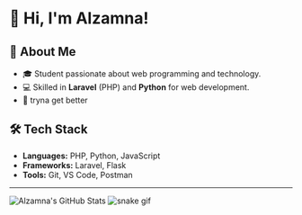 # 👋 Hi, I'm Alzamna!

## 🚀 About Me
- 🎓 Student passionate about web programming and technology.
- 💻 Skilled in **Laravel** (PHP) and **Python** for web development.
- 🌱 tryna get better

## 🛠️ Tech Stack
- **Languages:** PHP, Python, JavaScript
- **Frameworks:** Laravel, Flask
- **Tools:** Git, VS Code, Postman

---

![Alzamna's GitHub Stats](https://github-readme-stats.vercel.app/api?username=Alzamna&show_icons=true&theme=radical)
![snake gif](https://raw.githubusercontent.com/<USERNAME>/<REPO>/output/github-contribution-grid-snake.svg)

